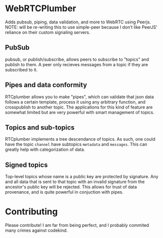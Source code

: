 # WebRTCPlumber
Adds pubsub, piping, data validation, and more to WebRTC using Peerjs.
NOTE: will be re-writing this to use simple-peer because I don't like PeerJS' reliance on their custom signaling servers.

## PubSub
pubsub, or publish/subscribe, allows peers to subscribe to "topics" and publish to them. A peer only recieves messages from a topic if they are subscribed to it.

## Pipes and data conformity
RTCplumber allows you to make "pipes", which can validate that json data follows a certain template, process it using any arbitrary function, and crosspublish to another topic. The applications for this kind of feature are somewhat limited but are very powerful with smart management of topics.

## Topics and sub-topics
RTCplumber implements a tree descendance of topics. As such, one could have the topic `channel` have subtopics `metadata` and `messages`. This can greatly help with categorization of data.

## Signed topics
Top-level topics whose name is a public key are protected by signature. Any and all data that is sent to that topic with an invalid signature from the ancestor's public key will be rejected. This allows for trust of data provenance, and is quite powerful in conjuction with pipes.

# Contributing
Please contribute! I am far from being perfect, and I probably commited many crimes against codekind.

